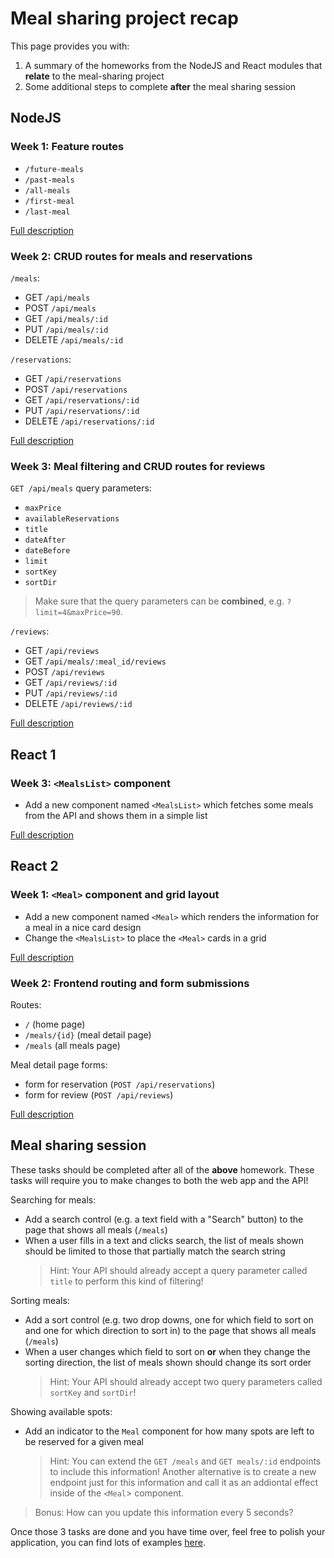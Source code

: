 # Meal sharing project recap

This page provides you with:

1. A summary of the homeworks from the NodeJS and React modules that **relate** to the meal-sharing project
2. Some additional steps to complete **after** the meal sharing session

## NodeJS

### Week 1: Feature routes

- `/future-meals`
- `/past-meals`
- `/all-meals`
- `/first-meal`
- `/last-meal`

[Full description](https://github.com/HackYourFuture-CPH/node.js/blob/main/week1/homework/README.md#meal-sharing-endpoints)

### Week 2: CRUD routes for meals and reservations

`/meals`:

- GET `/api/meals`
- POST `/api/meals`
- GET `/api/meals/:id`
- PUT `/api/meals/:id`
- DELETE `/api/meals/:id`

`/reservations`:

- GET `/api/reservations`
- POST `/api/reservations`
- GET `/api/reservations/:id`
- PUT `/api/reservations/:id`
- DELETE `/api/reservations/:id`

[Full description](https://github.com/HackYourFuture-CPH/node.js/blob/main/week2/homework/README.md#meal-sharing-endpoints)

### Week 3: Meal filtering and CRUD routes for reviews

`GET /api/meals` query parameters:

- `maxPrice`
- `availableReservations`
- `title`
- `dateAfter`
- `dateBefore`
- `limit`
- `sortKey`
- `sortDir`

> Make sure that the query parameters can be **combined**, e.g. `?limit=4&maxPrice=90`.

`/reviews`:

- GET `/api/reviews`
- GET `/api/meals/:meal_id/reviews`
- POST `/api/reviews`
- GET `/api/reviews/:id`
- PUT `/api/reviews/:id`
- DELETE `/api/reviews/:id`

[Full description](https://github.com/HackYourFuture-CPH/node.js/blob/main/week3/homework/README.md#meal-sharing-endpoints)

## React 1

### Week 3: `<MealsList>` component

- Add a new component named `<MealsList>` which fetches some meals from the API and shows them in a simple list

[Full description](https://github.com/HackYourFuture-CPH/React/blob/main/react1/week3/homework.md#meal-sharing)

## React 2

### Week 1: `<Meal>` component and grid layout

- Add a new component named `<Meal>` which renders the information for a meal in a nice card design
- Change the `<MealsList>` to place the `<Meal>` cards in a grid

[Full description](https://github.com/HackYourFuture-CPH/React/blob/main/react2/week1/homework.md#meal-sharing)

### Week 2: Frontend routing and form submissions

Routes:

- `/` (home page)
- `/meals/{id}` (meal detail page)
- `/meals` (all meals page)

Meal detail page forms:

- form for reservation (`POST /api/reservations`)
- form for review (`POST /api/reviews`)

[Full description](https://github.com/HackYourFuture-CPH/React/blob/main/react2/week2/homework.md#meal-sharing-app-continued)

## Meal sharing session

These tasks should be completed after all of the **above** homework. These tasks will require you to make changes to both the web app and the API!

Searching for meals:

- Add a search control (e.g. a text field with a "Search" button) to the page that shows all meals (`/meals`)
- When a user fills in a text and clicks search, the list of meals shown should be limited to those that partially match the search string
  > Hint: Your API should already accept a query parameter called `title` to perform this kind of filtering!

Sorting meals:

- Add a sort control (e.g. two drop downs, one for which field to sort on and one for which direction to sort in) to the page that shows all meals (`/meals`)
- When a user changes which field to sort on **or** when they change the sorting direction, the list of meals shown should change its sort order
  > Hint: Your API should already accept two query parameters called `sortKey` and `sortDir`!

Showing available spots:

- Add an indicator to the `Meal` component for how many spots are left to be reserved for a given meal
  > Hint: You can extend the `GET /meals` and `GET meals/:id` endpoints to include this information! Another alternative is to create a new endpoint just for this information and call it as an addiontal effect inside of the `<Meal`> component.

> Bonus: How can you update this information every 5 seconds?

Once those 3 tasks are done and you have time over, feel free to polish your application, you can find lots of examples [here](./design-inspo.md).
